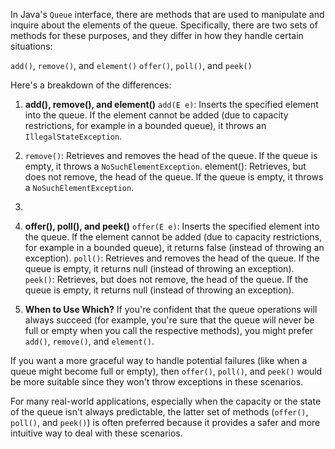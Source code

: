 In Java's `Queue` interface, there are methods that are used to manipulate and inquire about the elements of the queue. Specifically, there are two sets of methods for these purposes, and they differ in how they handle certain situations:

`add()`, `remove()`, and `element()`
`offer()`, `poll()`, and `peek()`

Here's a breakdown of the differences:

1. **add(), remove(), and element()**
   `add(E e)`:
   Inserts the specified element into the queue.
   If the element cannot be added (due to capacity restrictions, for example in a bounded queue), it throws an `IllegalStateException`.
2. 
   `remove()`:
   Retrieves and removes the head of the queue.
   If the queue is empty, it throws a `NoSuchElementException`.
   element():
   Retrieves, but does not remove, the head of the queue.
   If the queue is empty, it throws a `NoSuchElementException`.
3. 
2. **offer(), poll(), and peek()**
   `offer(E e)`:
   Inserts the specified element into the queue.
   If the element cannot be added (due to capacity restrictions, for example in a bounded queue), it returns false (instead of throwing an exception).
   `poll()`:
   Retrieves and removes the head of the queue.
   If the queue is empty, it returns null (instead of throwing an exception).
   `peek()`:
   Retrieves, but does not remove, the head of the queue.
   If the queue is empty, it returns null (instead of throwing an exception).

3. **When to Use Which?**
   If you're confident that the queue operations will always succeed (for example, you're sure that the queue will never be full or empty when you call the respective methods), you might prefer `add()`, `remove()`, and `element()`.

If you want a more graceful way to handle potential failures (like when a queue might become full or empty), then `offer()`, `poll()`, and `peek()` would be more suitable since they won't throw exceptions in these scenarios.

For many real-world applications, especially when the capacity or the state of the queue isn't always predictable, the latter set of methods (`offer()`, `poll()`, and `peek()`) is often preferred because it provides a safer and more intuitive way to deal with these scenarios.